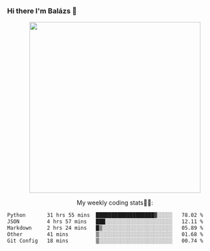 ### Hi there I'm Balázs 👋
  
<p align="center">
  <img width="400" src="https://github-readme-stats.vercel.app/api/top-langs/?username=bkutasi&size_weight=0.5&count_weight=0.5&hide=jupyter%20notebook&layout=compact&theme=tokyonight">
</p>
<p align="center">
My weekly coding stats👨‍💻:
</p>
<!--START_SECTION:waka-->

```txt
Python       31 hrs 55 mins  ███████████████████▓░░░░░   78.02 %
JSON         4 hrs 57 mins   ███░░░░░░░░░░░░░░░░░░░░░░   12.11 %
Markdown     2 hrs 24 mins   █▒░░░░░░░░░░░░░░░░░░░░░░░   05.89 %
Other        41 mins         ▒░░░░░░░░░░░░░░░░░░░░░░░░   01.68 %
Git Config   18 mins         ▒░░░░░░░░░░░░░░░░░░░░░░░░   00.74 %
```

<!--END_SECTION:waka-->



<!--
**bkutasi/bkutasi** is a ✨ _special_ ✨ repository because its `README.md` (this file) appears on your GitHub profile.

Here are some ideas to get you started:

- 🔭 I’m currently working on ...
- 🌱 I’m currently learning ...
- 👯 I’m looking to collaborate on ...
- 🤔 I’m looking for help with ...
- 💬 Ask me about ...
- 📫 How to reach me: ...
- 😄 Pronouns: ...
- ⚡ Fun fact: ...
-->
